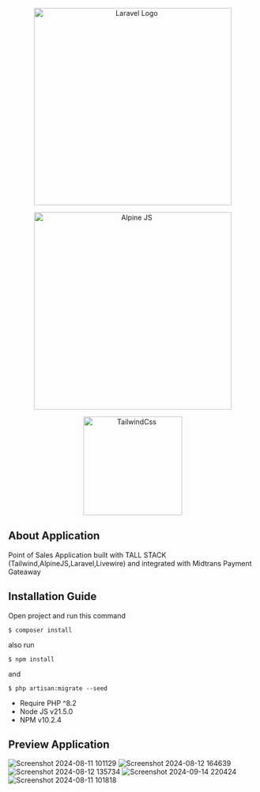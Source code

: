 <p align="center"><a href="https://laravel.com" target="_blank"><img src="https://raw.githubusercontent.com/laravel/art/master/logo-lockup/5%20SVG/2%20CMYK/1%20Full%20Color/laravel-logolockup-cmyk-red.svg" width="400" alt="Laravel Logo"></a></p>
<p align="center"><a href="https://alpinejs.dev/" target="_blank"><img src="https://alpinejs.dev/alpine_long.svg" width="400" alt="Alpine JS"></a></p>
<p align="center"><a href="https://tailwindcss.com" target="_blank"><img src="https://tailwindcss.com/_next/static/media/tailwindcss-mark.3c5441fc7a190fb1800d4a5c7f07ba4b1345a9c8.svg" width="200" alt="TailwindCss"></a></p>


## About Application

Point of Sales Application built with  TALL STACK (Tailwind,AlpineJS,Laravel,Livewire) and integrated with Midtrans Payment Gateaway

## Installation Guide

Open project and run this command

```
$ composer install 
```
also run
```
$ npm install
```
and
```
$ php artisan:migrate --seed
```

- Require PHP ^8.2
- Node JS v21.5.0
- NPM v10.2.4

## Preview Application

![Screenshot 2024-08-11 101129](https://github.com/user-attachments/assets/63bb1187-8353-4cb2-9056-a571c187cd15)
![Screenshot 2024-08-12 164639](https://github.com/user-attachments/assets/c4848575-7956-48f2-beb7-4043d12ebd8d)
![Screenshot 2024-08-12 135734](https://github.com/user-attachments/assets/8f247c79-d8da-478a-a7a3-b3564be56e46)
![Screenshot 2024-09-14 220424](https://github.com/user-attachments/assets/ea79fadb-af21-44a5-aeee-7b0a7aedfccd)
![Screenshot 2024-08-11 101818](https://github.com/user-attachments/assets/6d7c30d9-c1bd-4358-83e0-af3e9a97c39d)
